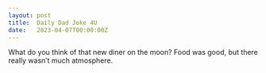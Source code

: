 ```yaml
---
layout: post
title:  Daily Dad Joke 4U
date:   2023-04-07T00:00:00Z
---
```

What do you think of that new diner on the moon? Food was good, but there really wasn’t much atmosphere.
